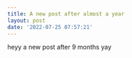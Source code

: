 ```yaml
---
title: A new post after almost a year
layout: post
date: '2022-07-25 07:57:21'
---
```


heyy a new post after 9 months yay
